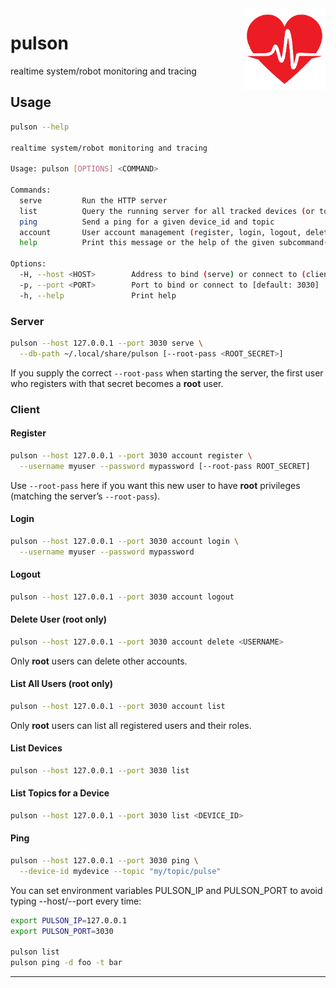 <img align="right" width="26%" src="./book/src/images/logo.png">

# pulson

realtime system/robot monitoring and tracing

## Usage

```bash
pulson --help

realtime system/robot monitoring and tracing

Usage: pulson [OPTIONS] <COMMAND>

Commands:
  serve         Run the HTTP server
  list          Query the running server for all tracked devices (or topics for one)
  ping          Send a ping for a given device_id and topic
  account       User account management (register, login, logout, delete, list)
  help          Print this message or the help of the given subcommand(s)

Options:
  -H, --host <HOST>        Address to bind (serve) or connect to (client) [default: 127.0.0.1]
  -p, --port <PORT>        Port to bind or connect to [default: 3030]
  -h, --help               Print help
```

### Server

```bash
pulson --host 127.0.0.1 --port 3030 serve \
  --db-path ~/.local/share/pulson [--root-pass <ROOT_SECRET>]
```

If you supply the correct `--root-pass` when starting the server, the first user who registers with that secret becomes a **root** user.

### Client

#### Register

```bash
pulson --host 127.0.0.1 --port 3030 account register \
  --username myuser --password mypassword [--root-pass ROOT_SECRET]
```

Use `--root-pass` here if you want this new user to have **root** privileges (matching the server’s `--root-pass`).

#### Login

```bash
pulson --host 127.0.0.1 --port 3030 account login \
  --username myuser --password mypassword
```

#### Logout

```bash
pulson --host 127.0.0.1 --port 3030 account logout
```

#### Delete User (root only)

```bash
pulson --host 127.0.0.1 --port 3030 account delete <USERNAME>
```

Only **root** users can delete other accounts.

#### List All Users (root only)

```bash
pulson --host 127.0.0.1 --port 3030 account list
```

Only **root** users can list all registered users and their roles.

#### List Devices

```bash
pulson --host 127.0.0.1 --port 3030 list
```

#### List Topics for a Device

```bash
pulson --host 127.0.0.1 --port 3030 list <DEVICE_ID>
```

#### Ping

```bash
pulson --host 127.0.0.1 --port 3030 ping \
  --device-id mydevice --topic "my/topic/pulse"
```


You can set environment variables PULSON_IP and PULSON_PORT to avoid typing --host/--port every time:

```bash
export PULSON_IP=127.0.0.1
export PULSON_PORT=3030

pulson list
pulson ping -d foo -t bar
```

---

